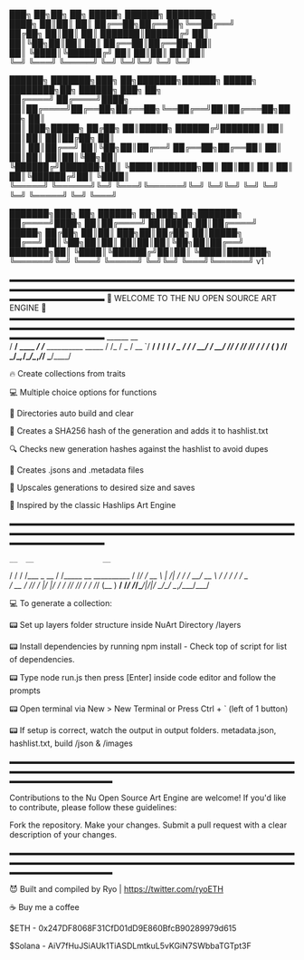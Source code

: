 ███╗   ██╗██╗   ██╗     █████╗ ██████╗ ████████╗                                      
████╗  ██║██║   ██║    ██╔══██╗██╔══██╗╚══██╔══╝                                      
██╔██╗ ██║██║   ██║    ███████║██████╔╝   ██║                                         
██║╚██╗██║██║   ██║    ██╔══██║██╔══██╗   ██║                                         
██║ ╚████║╚██████╔╝    ██║  ██║██║  ██║   ██║                                         
╚═╝  ╚═══╝ ╚═════╝     ╚═╝  ╚═╝╚═╝  ╚═╝   ╚═╝                                         
                                                                                  
██████╗ ███████╗███╗   ██╗███████╗██████╗  █████╗ ████████╗██╗ ██████╗ ███╗   ██╗    
██╔════╝ ██╔════╝████╗  ██║██╔════╝██╔══██╗██╔══██╗╚══██╔══╝██║██╔═══██╗████╗  ██║    
██║  ███╗█████╗  ██╔██╗ ██║█████╗  ██████╔╝███████║   ██║   ██║██║   ██║██╔██╗ ██║    
██║   ██║██╔══╝  ██║╚██╗██║██╔══╝  ██╔══██╗██╔══██║   ██║   ██║██║   ██║██║╚██╗██║    
╚██████╔╝███████╗██║ ╚████║███████╗██║  ██║██║  ██║   ██║   ██║╚██████╔╝██║ ╚████║    
╚═════╝ ╚══════╝╚═╝  ╚═══╝╚══════╝╚═╝  ╚═╝╚═╝  ╚═╝   ╚═╝   ╚═╝ ╚═════╝ ╚═╝  ╚═══╝    
                                                                                  
███████╗███╗   ██╗ ██████╗ ██╗███╗   ██╗███████╗                                      
██╔════╝████╗  ██║██╔════╝ ██║████╗  ██║██╔════╝                                      
█████╗  ██╔██╗ ██║██║  ███╗██║██╔██╗ ██║█████╗                                     
██╔══╝  ██║╚██╗██║██║   ██║██║██║╚██╗██║██╔══╝                                        
███████╗██║ ╚████║╚██████╔╝██║██║ ╚████║███████╗                                      
╚══════╝╚═╝  ╚═══╝ ╚═════╝ ╚═╝╚═╝  ╚═══╝╚══════╝   v1  

▬▬▬▬▬▬▬▬▬▬▬▬▬▬▬▬▬▬▬▬▬▬▬▬▬▬▬▬▬▬▬▬▬▬▬▬▬▬▬▬▬▬▬▬▬▬▬▬▬▬▬▬▬▬▬▬▬▬▬▬▬▬▬▬▬▬▬▬▬▬▬▬▬▬▬▬▬▬▬▬▬▬▬▬
🌟 WELCOME TO THE NU OPEN SOURCE ART ENGINE 🌟
▬▬▬▬▬▬▬▬▬▬▬▬▬▬▬▬▬▬▬▬▬▬▬▬▬▬▬▬▬▬▬▬▬▬▬▬▬▬▬▬▬▬▬▬▬▬▬▬▬▬▬▬▬▬▬▬▬▬▬▬▬▬▬▬▬▬▬▬▬▬▬▬▬▬▬▬▬▬▬▬▬▬▬▬
    ______           __                      
   / ____/__  ____ _/ /___  __________  _____
  / /_  / _ \/ __ `/ __/ / / / ___/ _ \/ ___/
 / __/ /  __/ /_/ / /_/ /_/ / /  /  __(__  ) 
/_/    \___/\__,_/\__/\__,_/_/   \___/____/  
                                                                                     
🔥 Create collections from traits

💻 Multiple choice options for functions

🔨 Directories auto build and clear

🔐 Creates a SHA256 hash of the generation and adds it to hashlist.txt

🔍 Checks new generation hashes against the hashlist to avoid dupes

📝 Creates .jsons and .metadata files

💾 Upscales generations to desired size and saves

🚀 Inspired by the classic Hashlips Art Engine

 ▬▬▬▬▬▬▬▬▬▬▬▬▬▬▬▬▬▬▬▬▬▬▬▬▬▬▬▬▬▬▬▬▬▬▬▬▬▬▬▬▬▬▬▬▬▬▬▬▬▬▬▬▬▬▬▬▬▬▬▬▬▬▬▬▬▬▬▬▬▬▬▬▬▬▬▬▬▬▬▬▬▬▬▬

    __  __                 __                         
   / / / /___ _      __   / /_____     __  __________ 
  / /_/ / __ \ | /| / /  / __/ __ \   / / / / ___/ _ \
 / __  / /_/ / |/ |/ /  / /_/ /_/ /  / /_/ (__  )  __/
/_/ /_/\____/|__/|__/   \__/\____/   \__,_/____/\___/ 
                                                      

💻 To generate a collection:

📟 Set up layers folder structure inside NuArt Directory /layers

📟 Install dependencies by running npm install - Check top of script for list of dependencies.

📟 Type  node run.js   then press [Enter] inside code editor and follow the prompts

📟 Open terminal via New > New Terminal or Press Ctrl + ` (left of 1 button)

📟 If setup is correct, watch the output in output folders. metadata.json, hashlist.txt, build /json & /images

▬▬▬▬▬▬▬▬▬▬▬▬▬▬▬▬▬▬▬▬▬▬▬▬▬▬▬▬▬▬▬▬▬▬▬▬▬▬▬▬▬▬▬▬▬▬▬▬▬▬▬▬▬▬▬▬▬▬▬▬▬▬▬▬▬▬▬▬▬▬▬▬▬▬▬▬▬▬▬▬▬▬▬▬▬

Contributions to the Nu Open Source Art Engine are welcome! If you'd like to contribute, please follow these guidelines:

Fork the repository.
Make your changes.
Submit a pull request with a clear description of your changes.

▬▬▬▬▬▬▬▬▬▬▬▬▬▬▬▬▬▬▬▬▬▬▬▬▬▬▬▬▬▬▬▬▬▬▬▬▬▬▬▬▬▬▬▬▬▬▬▬▬▬▬▬▬▬▬▬▬▬▬▬▬▬▬▬▬▬▬▬▬▬▬▬▬▬▬▬▬▬▬▬▬▬▬▬▬

😈 Built and compiled by Ryo | https://twitter.com/ryoETH

☕️ Buy me a coffee 

$ETH - 0x247DF8068F31CfD01dD9E860BfcB90289979d615

$Solana - AiV7fHuJSiAUk1TiASDLmtkuL5vKGiN7SWbbaTGTpt3F
